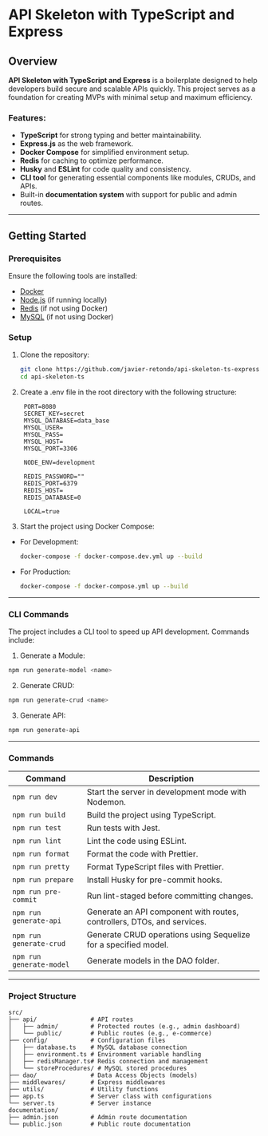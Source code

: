 # API Skeleton with TypeScript and Express

## Overview

**API Skeleton with TypeScript and Express** is a boilerplate designed to help developers build secure and scalable APIs quickly. This project serves as a foundation for creating MVPs with minimal setup and maximum efficiency.

### Features:

- **TypeScript** for strong typing and better maintainability.
- **Express.js** as the web framework.
- **Docker Compose** for simplified environment setup.
- **Redis** for caching to optimize performance.
- **Husky** and **ESLint** for code quality and consistency.
- **CLI tool** for generating essential components like modules, CRUDs, and APIs.
- Built-in **documentation system** with support for public and admin routes.

---

## Getting Started

### Prerequisites

Ensure the following tools are installed:

- [Docker](https://www.docker.com/)
- [Node.js](https://nodejs.org/) (if running locally)
- [Redis](https://redis.io/) (if not using Docker)
- [MySQL](https://www.mysql.com/) (if not using Docker)

### Setup

1. Clone the repository:

   ```bash
   git clone https://github.com/javier-retondo/api-skeleton-ts-express.git
   cd api-skeleton-ts
   ```

2. Create a .env file in the root directory with the following structure:

   ```env
    PORT=8080
    SECRET_KEY=secret
    MYSQL_DATABASE=data_base
    MYSQL_USER=
    MYSQL_PASS=
    MYSQL_HOST=
    MYSQL_PORT=3306

    NODE_ENV=development

    REDIS_PASSWORD=""
    REDIS_PORT=6379
    REDIS_HOST=
    REDIS_DATABASE=0

    LOCAL=true
   ```

3. Start the project using Docker Compose:

- For Development:
   ```bash
   docker-compose -f docker-compose.dev.yml up --build
   ```

* For Production:
   ```bash
   docker-compose -f docker-compose.yml up --build
   ```

---

### CLI Commands

The project includes a CLI tool to speed up API development. Commands include:

1. Generate a Module:

```bash
npm run generate-model <name>
```

2. Generate CRUD:

```bash
npm run generate-crud <name>
```

3. Generate API:

```bash
npm run generate-api
```

---

### Commands

| Command                  | Description                                                             |
| ------------------------ | ----------------------------------------------------------------------- |
| `npm run dev`            | Start the server in development mode with Nodemon.                      |
| `npm run build`          | Build the project using TypeScript.                                     |
| `npm run test`           | Run tests with Jest.                                                    |
| `npm run lint`           | Lint the code using ESLint.                                             |
| `npm run format`         | Format the code with Prettier.                                          |
| `npm run pretty`         | Format TypeScript files with Prettier.                                  |
| `npm run prepare`        | Install Husky for pre-commit hooks.                                     |
| `npm run pre-commit`     | Run lint-staged before committing changes.                              |
| `npm run generate-api`   | Generate an API component with routes, controllers, DTOs, and services. |
| `npm run generate-crud`  | Generate CRUD operations using Sequelize for a specified model.         |
| `npm run generate-model` | Generate models in the DAO folder.                                      |

---

### Project Structure

```plaintext
src/
├── api/               # API routes
│   ├── admin/         # Protected routes (e.g., admin dashboard)
│   └── public/        # Public routes (e.g., e-commerce)
├── config/            # Configuration files
│   ├── database.ts    # MySQL database connection
│   ├── environment.ts # Environment variable handling
│   ├── redisManager.ts# Redis connection and management
│   └── storeProcedures/ # MySQL stored procedures
├── dao/               # Data Access Objects (models)
├── middlewares/       # Express middlewares
├── utils/             # Utility functions
├── app.ts             # Server class with configurations
└── server.ts          # Server instance
documentation/
├── admin.json         # Admin route documentation
└── public.json        # Public route documentation

```
